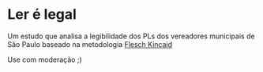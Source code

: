 # Ler é legal

Um estudo que analisa a legibilidade dos PLs dos vereadores municipais de São Paulo baseado na metodologia [Flesch Kincaid](https://en.wikipedia.org/wiki/Flesch–Kincaid_readability_tests)

Use com moderação ;)
